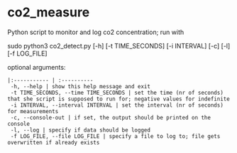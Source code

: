 # co2_measure
Python script to monitor and log co2 concentration; run with 

sudo python3 co2_detect.py [-h] [-t TIME_SECONDS] [-i INTERVAL] [-c] [-l] [-f LOG_FILE]



optional arguments:

```
|:----------- | :----------
 -h, --help | show this help message and exit
 -t TIME_SECONDS, --time TIME_SECONDS | set the time (nr of seconds) that she script is supposed to run for; negative values for indefinite
 -i INTERVAL, --interval INTERVAL | set the interval (nr of seconds) for measurements
 -c, --console-out | if set, the output should be printed on the console
 -l, --log | specify if data should be logged
 -f LOG_FILE, --file LOG_FILE | specify a file to log to; file gets overwritten if already exists
```